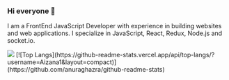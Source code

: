### Hi everyone 👋
I am a FrontEnd JavaScript Developer with experience in building websites and web applications. I specialize in JavaScript, React, Redux, Node.js and socket.io. 

<img src="https://github-readme-stats.vercel.app/api?username=aizana1&&show_icons=true&title_color=ffffff&icon_color=bb2acf&text_color=daf7dc&bg_color=151515">
[![Top Langs](https://github-readme-stats.vercel.app/api/top-langs/?username=Aizana1&layout=compact)](https://github.com/anuraghazra/github-readme-stats)

